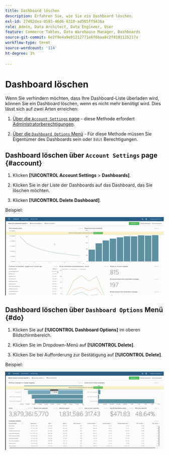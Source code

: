 ```yaml
---
title: Dashboard löschen
description: Erfahren Sie, wie Sie ein Dashboard löschen.
exl-id: 27482dea-0593-46d6-8310-ad505ff9436a
role: Admin, Data Architect, Data Engineer, User
feature: Commerce Tables, Data Warehouse Manager, Dashboards
source-git-commit: 6e2f9e4a9e91212771e6f6baa8c2f8101125217a
workflow-type: tm+mt
source-wordcount: '114'
ht-degree: 1%

---
```


# Dashboard löschen

Wenn Sie verhindern möchten, dass Ihre Dashboard-Liste überladen wird, können Sie ein Dashboard löschen, wenn es nicht mehr benötigt wird. Dies lässt sich auf zwei Arten erreichen:

1. [Über die `Account Settings` page](#account) - diese Methode erfordert [Administratorberechtigungen](../../administrator/user-management/user-management.md).

1. [Über die `Dashboard Options` Menü](#do) - Für diese Methode müssen Sie Eigentümer des Dashboards sein oder `Edit` Berechtigungen.

## Dashboard löschen über `Account Settings` page {#account}

1. Klicken **[!UICONTROL Account Settings** > **Dashboards]**.

1. Klicken Sie in der Liste der Dashboards auf das Dashboard, das Sie löschen möchten.

1. Klicken **[!UICONTROL Delete Dashboard]**.

Beispiel:

![Dashboard löschen](../../assets/deleting_dash.gif)<!--{: width="703" height="346"}-->

## Dashboard löschen über `Dashboard Options` Menü {#do}

1. Klicken Sie auf **[!UICONTROL Dashboard Options]** im oberen Bildschirmbereich.

1. Klicken Sie im Dropdown-Menü auf **[!UICONTROL Delete]**.

1. Klicken Sie bei Aufforderung zur Bestätigung auf **[!UICONTROL Delete]**.

Beispiel:

![Dashboard löschen](../../assets/deleting_dash_2.gif)<!--{: width="703" height="347"}-->
